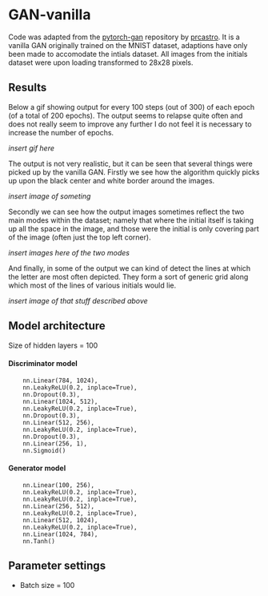 # GAN-vanilla
Code was adapted from the [pytorch-gan](https://github.com/prcastro/pytorch-gan) repository by [prcastro](https://github.com/prcastro).
It is a vanilla GAN originally trained on the MNIST dataset, adaptions have only been made to accomodate the intials dataset. All images from the initials dataset were upon loading transformed to 28x28 pixels.

## Results 
Below a gif showing output for every 100 steps (out of 300) of each epoch (of a total of 200 epochs). The output seems to relapse quite often and does not really seem to improve any further I do not feel it is necessary to increase the number of epochs. 

*insert gif here*

The output is not very realistic, but it can be seen that several things were picked up by the vanilla GAN. Firstly we see how the algorithm quickly picks up upon the black center and white border around the images.

*insert image of someting*

Secondly we can see how the output images sometimes reflect the two main modes within the dataset; namely that where the initial itself is taking up all the space in the image, and those were the initial is only covering part of the image (often just the top left corner). 

*insert images here of the two modes*

And finally, in some of the output we can kind of detect the lines at which the letter are most often depicted. They form a sort of generic grid along which most of the lines of various initials would lie. 

*insert image of that stuff described above*

## Model architecture
Size of hidden layers = 100

#### Discriminator model
```
    nn.Linear(784, 1024),
    nn.LeakyReLU(0.2, inplace=True),
    nn.Dropout(0.3),
    nn.Linear(1024, 512),
    nn.LeakyReLU(0.2, inplace=True),
    nn.Dropout(0.3),
    nn.Linear(512, 256),
    nn.LeakyReLU(0.2, inplace=True),
    nn.Dropout(0.3),
    nn.Linear(256, 1),
    nn.Sigmoid()
```

#### Generator model
```
    nn.Linear(100, 256),
    nn.LeakyReLU(0.2, inplace=True),
    nn.LeakyReLU(0.2, inplace=True),
    nn.Linear(256, 512),
    nn.LeakyReLU(0.2, inplace=True),
    nn.Linear(512, 1024),
    nn.LeakyReLU(0.2, inplace=True),
    nn.Linear(1024, 784),
    nn.Tanh()
```

## Parameter settings
* Batch size = 100
